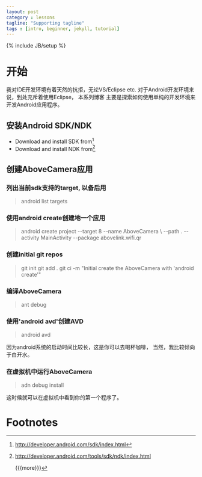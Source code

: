 ```yaml
---
layout: post
category : lessons
tagline: "Supporting tagline"
tags : [intro, beginner, jekyll, tutorial]
---
```

{% include JB/setup %}

开始
====

我对IDE开发环境有着天然的抗拒，无论VS/Eclipse etc.
对于Android开发环境来说，到处充斥着使用Eclipse， 本系列博客
主要是探索如何使用单纯的开发环境来开发Android应用程序。

安装Android SDK/NDK
-------------------

-   Download and install SDK from[^1]
-   Download and install NDK from[^2]

创建AboveCamera应用
-------------------

### 列出当前sdk支持的target, 以备后用

> android list targets

### 使用android create创建地一个应用

> android create project --target 8 --name AboveCamera \\ --path .
> --activity MainActivity --package abovelink.wifi.qr

### 创建initial git repos

> git init git add . git ci -m "Initial create the AboveCamera with
> 'android create'"

### 编译AboveCamera

> ant debug

### 使用'android avd'创建AVD

> android avd

因为android系统的启动时间比较长，这是你可以去喝杯咖啡，
当然，我比较倾向于白开水。

### 在虚拟机中运行AboveCamera

> adn debug install

这时候就可以在虚拟机中看到你的第一个程序了。

Footnotes
=========

[^1]: <http://developer.android.com/sdk/index.html>

[^2]: <http://developer.android.com/tools/sdk/ndk/index.html>

    {{{more}}}

